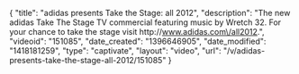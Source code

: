 {
    "title": "adidas presents Take the Stage: all 2012",
    "description": "The new adidas Take The Stage TV commercial featuring music by Wretch 32. For your chance to take the stage visit http:\/\/www.adidas.com\/all2012.",
    "videoid": "151085",
    "date_created": "1396646905",
    "date_modified": "1418181259",
    "type": "captivate",
    "layout": "video",
    "url": "\/v\/adidas-presents-take-the-stage-all-2012\/151085"
}